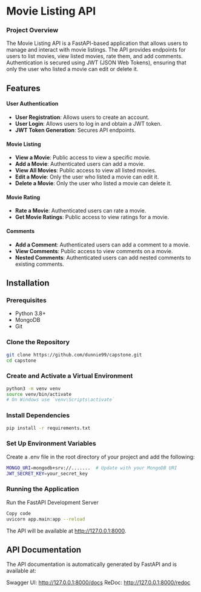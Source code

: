 # Movie Listing API

### Project Overview

The Movie Listing API is a FastAPI-based application that allows users to manage and interact with movie listings. The API provides endpoints for users to list movies, view listed movies, rate them, and add comments. Authentication is secured using JWT (JSON Web Tokens), ensuring that only the user who listed a movie can edit or delete it. 

## Features

#### User Authentication
- **User Registration**: Allows users to create an account.
- **User Login**: Allows users to log in and obtain a JWT token.
- **JWT Token Generation**: Secures API endpoints.

#### Movie Listing
- **View a Movie**: Public access to view a specific movie.
- **Add a Movie**: Authenticated users can add a movie.
- **View All Movies**: Public access to view all listed movies.
- **Edit a Movie**: Only the user who listed a movie can edit it.
- **Delete a Movie**: Only the user who listed a movie can delete it.

#### Movie Rating
- **Rate a Movie**: Authenticated users can rate a movie.
- **Get Movie Ratings**: Public access to view ratings for a movie.

#### Comments
- **Add a Comment**: Authenticated users can add a comment to a movie.
- **View Comments**: Public access to view comments on a movie.
- **Nested Comments**: Authenticated users can add nested comments to existing comments.

## Installation

### Prerequisites
- Python 3.8+
- MongoDB 
- Git

### Clone the Repository
```bash
git clone https://github.com/dunnie99/capstone.git
cd capstone
```
### Create and Activate a Virtual Environment
```bash 
python3 -m venv venv
source venv/bin/activate  
# On Windows use `venv\Scripts\activate`
```
### Install Dependencies
```bash
pip install -r requirements.txt
```
### Set Up Environment Variables
Create a .env file in the root directory of your project and add the following:

```bash
MONGO_URI=mongodb+srv://.......  # Update with your MongoDB URI
JWT_SECRET_KEY=your_secret_key
```
### Running the Application
Run the FastAPI Development Server
```bash
Copy code
uvicorn app.main:app --reload
```
The API will be available at http://127.0.0.1:8000.

## API Documentation
The API documentation is automatically generated by FastAPI and is available at:

Swagger UI: http://127.0.0.1:8000/docs
ReDoc: http://127.0.0.1:8000/redoc